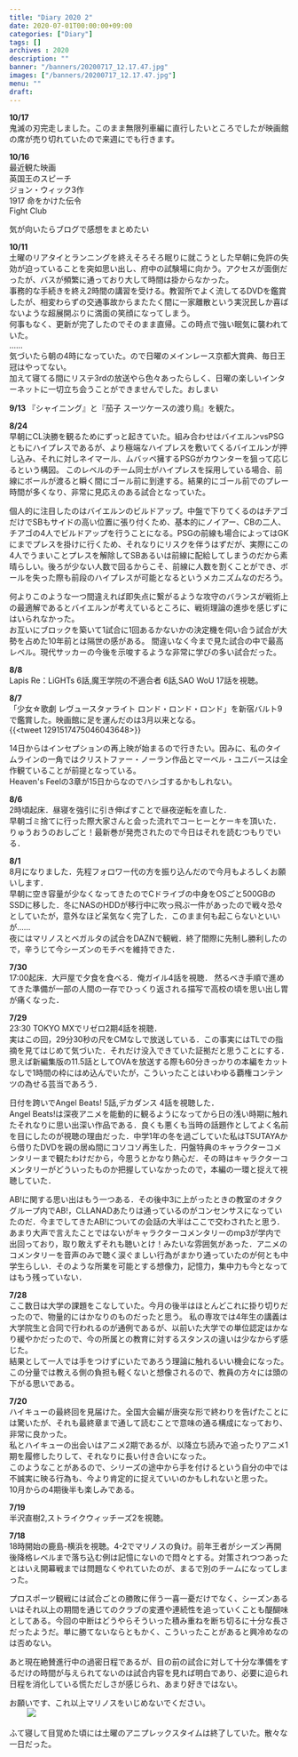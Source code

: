 ```yaml
---
title: "Diary 2020 2"
date: 2020-07-01T00:00:00+09:00
categories: ["Diary"]
tags: []
archives : 2020
description: ""
banner: "/banners/20200717_12.17.47.jpg"
images: ["/banners/20200717_12.17.47.jpg"]
menu: ""
draft:
---
```

**10/17**  
鬼滅の刃完走しました。このまま無限列車編に直行したいところでしたが映画館の席が売り切れていたので来週にでも行きます。  

**10/16**  
最近観た映画  
英国王のスピーチ  
ジョン・ウィック3作  
1917 命をかけた伝令  
Fight Club  

気が向いたらブログで感想をまとめたい  
<!--more-->
**10/11**  
土曜のリアタイとランニングを終えそろそろ眠りに就こうとした早朝に免許の失効が迫っていることを突如思い出し、府中の試験場に向かう。アクセスが面倒だったが、バスが頻繁に通っており大して時間は掛からなかった。  
事務的な手続きを終え2時間の講習を受ける。教習所でよく流してるDVDを鑑賞したが、相変わらずの交通事故からまたたく間に一家離散という実況民しか喜ばないような超展開ぶりに満面の笑顔になってしまう。  
何事もなく、更新が完了したのでそのまま直帰。この時点で強い眠気に襲われていた。  
……  
気づいたら朝の4時になっていた。ので日曜のメインレース京都大賞典、毎日王冠はやってない。  
加えて寝てる間にリステ3rdの放送やら色々あったらしく、日曜の楽しいインターネットに一切立ち会うことができませんでした。おしまい  

**9/13**
『シャイニング』と『茄子 スーツケースの渡り鳥』を観た。  

**8/24**  
早朝にCL決勝を観るためにずっと起きていた。組み合わせはバイエルンvsPSG  
ともにハイプレスであるが、より極端なハイプレスを敷いてくるバイエルンが押し込み、それに対しネイマール、ムバッペ擁するPSGがカウンターを狙って応じるという構図。
このレベルのチーム同士がハイプレスを採用している場合、前線にボールが渡ると瞬く間にゴール前に到達する。結果的にゴール前でのプレー時間が多くなり、非常に見応えのある試合となっていた。  

個人的に注目したのはバイエルンのビルドアップ。中盤で下りてくるのはチアゴだけでSBもサイドの高い位置に張り付くため、基本的にノイアー、CBの二人、チアゴの4人でビルドアップを行うことになる。PSGの前線も場合によってはGKにまでプレスを掛けに行くため、それなりにリスクを伴うはずだが、実際にこの4人でうまいことプレスを解除してSBあるいは前線に配給してしまうのだから素晴らしい。後ろが少ない人数で回るからこそ、前線に人数を割くことができ、ボールを失った際も前段のハイプレスが可能となるというメカニズムなのだろう。  

何よりこのような一つ間違えれば即失点に繋がるような攻守のバランスが戦術上の最適解であるとバイエルンが考えているところに、戦術理論の進歩を感じずにはいられなかった。  
お互いにブロックを築いて1試合に1回あるかないかの決定機を伺い合う試合が大勢を占めた10年前とは隔世の感がある。
間違いなく今まで見た試合の中で最高レベル。現代サッカーの今後を示唆するような非常に学びの多い試合だった。

**8/8**  
Lapis Re：LiGHTs 6話,魔王学院の不適合者 6話,SAO WoU 17話を視聴。

**8/7**  
「少女☆歌劇 レヴュースタァライト ロンド・ロンド・ロンド」を新宿バルト9で鑑賞した。映画館に足を運んだのは3月以来となる。  
{{<tweet 1291517475046043648>}}

14日からはインセプションの再上映が始まるので行きたい。因みに、私のタイムラインの一角ではクリストファー・ノーラン作品とマーベル・ユニバースは全作観ていることが前提となっている。  
Heaven's Feelの3章が15日からなのでハシゴするかもしれない。  

**8/6**  
2時頃起床．昼寝を強引に引き伸ばすことで昼夜逆転を直した．  
早朝ゴミ捨てに行った際大家さんと会った流れでコーヒーとケーキを頂いた．
りゅうおうのおしごと！最新巻が発売されたので今日はそれを読むつもりでいる．  

**8/1**  
8月になりました．先程フォロワー代の方を振り込んだので今月もよろしくお願いします．  
早朝に空き容量が少なくなってきたのでCドライブの中身をOSごと500GBのSSDに移した．冬にNASのHDDが移行中に吹っ飛ぶ一件があったので戦々恐々としていたが，意外なほど呆気なく完了した．このまま何も起こらないといいが……  
夜にはマリノスとベガルタの試合をDAZNで観戦．終了間際に先制し勝利したので，辛うじて今シーズンのモチベを維持できた．

**7/30**  
17:00起床．大戸屋で夕食を食べる．俺ガイル4話を視聴．
然るべき手順で進めてきた準備が一部の人間の一存でひっくり返される描写で高校の頃を思い出し胃が痛くなった．

**7/29**  
23:30 TOKYO MXでリゼロ2期4話を視聴．  
実はこの回，29分30秒の尺をCMなしで放送している．この事実にはTLでの指摘を見てはじめて気づいた．それだけ没入できていた証拠だと思うことにする．思えば新編集版の11.5話としてOVAを放送する際も60分きっかりの本編をカットなしで1時間の枠にはめ込んでいたが，こういったことはいわゆる覇権コンテンツの為せる芸当であろう．  

日付を跨いでAngel Beats! 5話,デカダンス 4話を視聴した．  
Angel Beats!は深夜アニメを能動的に観るようになってから日の浅い時期に触れたそれなりに思い出深い作品である．良くも悪くも当時の話題作としてよく名前を目にしたのが視聴の理由だった．中学1年の冬を過ごしていた私はTSUTAYAから借りたDVDを親の居ぬ間にコソコソ再生した．円盤特典のキャラクターコメンタリーまで観たわけだから，今思うとかなり熱心だ．その時はキャラクターコメンタリーがどういったものか把握していなかったので，本編の一環と捉えて視聴していた．

AB!に関する思い出はもう一つある．その後中3に上がったときの教室のオタクグループ内でAB!，CLLANADあたりは通っているのがコンセンサスになっていたのだ．今までしてきたAB!についての会話の大半はここで交わされたと思う．あまり大声で言えたことではないがキャラクターコメンタリーのmp3が学内で出回っており，取り敢えずそれも聴いとけ！みたいな雰囲気があった．アニメのコメンタリーを音声のみで聴く涙ぐましい行為がまかり通っていたのが何とも中学生らしい．そのような所業を可能とする想像力，記憶力，集中力も今となってはもう残っていない．  

**7/28**  
ここ数日は大学の課題をこなしていた。今月の後半はほとんどこれに掛り切りだったので、物量的にはかなりのものだったと思う。
私の専攻では4年生の講義は大学院生と合同で行われるのが通例であるが、以前いた大学での単位認定はかなり緩やかだったので、今の所属との教育に対するスタンスの違いは少なからず感じた。  
結果として一人では手をつけずにいたであろう理論に触れるいい機会になった。この分量では教える側の負担も軽くないと想像されるので、教員の方々には頭の下がる思いである。  

**7/20**  
ハイキューの最終回を見届けた。全国大会編が唐突な形で終わりを告げたことには驚いたが、それも最終章まで通して読むことで意味の通る構成になっており、非常に良かった。  
私とハイキューの出会いはアニメ2期であるが、以降立ち読みで追ったりアニメ1期を履修したりして、それなりに長い付き合いになった。  
このようなことがあるので、シリーズの途中から手を付けるという自分の中では不誠実に映る行為も、今より肯定的に捉えていいのかもしれないと思った。  
10月からの4期後半も楽しみである。

**7/19**  
半沢直樹2,ストライクウィッチーズ2を視聴。  

**7/18**  
18時開始の鹿島-横浜を視聴。4-2でマリノスの負け。前年王者がシーズン再開後降格レベルまで落ち込む例は記憶にないので悶々とする。対策されつつあったとはいえ開幕戦までは問題なくやれていたのが、まるで別のチームになってしまった。  

プロスポーツ観戦には試合ごとの勝敗に伴う一喜一憂だけでなく、シーズンあるいはそれ以上の期間を通じてのクラブの変遷や連続性を追っていくことも醍醐味としてある。今回の中断はどうやらそういった積み重ねを断ち切るに十分な長さだったようだ。単に勝てないならともかく、こういったことがあると興冷めなのは否めない。  

あと現在絶賛進行中の過密日程であるが、目の前の試合に対して十分な準備をするだけの時間が与えられてないのは試合内容を見れば明白であり、必要に迫られ日程を消化している慌ただしさが感じられ、あまり好きではない。  

お願いです、これ以上マリノスをいじめないでください。  
　　
 ![](/images/20200719_02.38.46.jpg)

ふて寝して目覚めた頃には土曜のアニプレックスタイムは終了していた。散々な一日だった。  